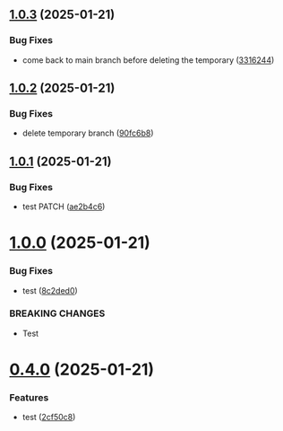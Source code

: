 ## [1.0.3](https://github.com/dicadev/test-release-please/compare/v1.0.2...v1.0.3) (2025-01-21)


### Bug Fixes

* come back to main branch before deleting the temporary ([3316244](https://github.com/dicadev/test-release-please/commit/3316244d815c0b0ace41a890373bbf0399515ef7))



## [1.0.2](https://github.com/dicadev/test-release-please/compare/v1.0.1...v1.0.2) (2025-01-21)


### Bug Fixes

* delete temporary branch ([90fc6b8](https://github.com/dicadev/test-release-please/commit/90fc6b8178fc86bfc177d12cdbb48852795a08f8))



## [1.0.1](https://github.com/dicadev/test-release-please/compare/v1.0.0...v1.0.1) (2025-01-21)


### Bug Fixes

* test PATCH ([ae2b4c6](https://github.com/dicadev/test-release-please/commit/ae2b4c6841ac5738d81529fd0e4dc94ea309b1de))



# [1.0.0](https://github.com/dicadev/test-release-please/compare/v0.4.0...v1.0.0) (2025-01-21)


### Bug Fixes

* test ([8c2ded0](https://github.com/dicadev/test-release-please/commit/8c2ded0581dfc63a887d91e8a565d84c42b0357f))


### BREAKING CHANGES

* Test



# [0.4.0](https://github.com/dicadev/test-release-please/compare/v0.3.0...v0.4.0) (2025-01-21)


### Features

* test ([2cf50c8](https://github.com/dicadev/test-release-please/commit/2cf50c835a625c23b3f6b0db2739ac46197ae323))



